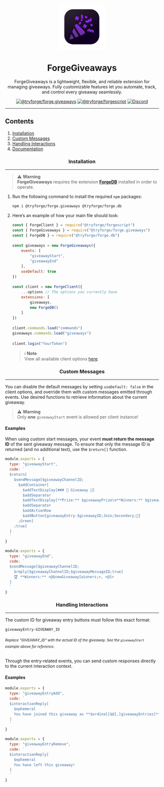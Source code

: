 <div align="center">

<img height="150" width="150" src="https://raw.githubusercontent.com/tryforge/ForgeGiveaways/main/assets/ForgeGiveaways.png" alt="ForgeGiveaways">

# ForgeGiveaways
ForgeGiveaways is a lightweight, flexible, and reliable extension for managing giveaways. Fully customizable features let you automate, track, and control every giveaway seamlessly.

<a href="https://github.com/tryforge/ForgeGiveaways/"><img src="https://img.shields.io/github/package-json/v/tryforge/ForgeGiveaways/main?label=@tryforge/forge.giveaways&color=5c16d4" alt="@tryforge/forge.giveaways"></a>
<a href="https://github.com/tryforge/ForgeScript/"><img src="https://img.shields.io/github/package-json/v/tryforge/ForgeScript/main?label=@tryforge/forgescript&color=5c16d4" alt="@tryforge/forgescript"></a>
<a href="https://discord.gg/hcJgjzPvqb"><img src="https://img.shields.io/discord/997899472610795580?logo=discord" alt="Discord"></a>

</div>

---

## Contents

1. [Installation](#installation)
2. [Custom Messages](#custom-messages)
3. [Handling Interactions](#handling-interactions)
4. [Documentation](https://docs.botforge.org/p/ForgeGiveaways/)

<h3 align="center">Installation</h3><hr>

> ⚠️ **Warning**\
> **ForgeGiveaways** requires the extension [**ForgeDB**](https://docs.botforge.org/p/ForgeDB/) installed in order to operate.

1. Run the following command to install the required `npm` packages:
    ```bash
    npm i @tryforge/forge.giveaways @tryforge/forge.db
    ```

2. Here’s an example of how your main file should look:
    ```js
    const { ForgeClient } = require("@tryforge/forgescript")
    const { ForgeGiveaways } = require("@tryforge/forge.giveaways")
    const { ForgeDB } = require("@tryforge/forge.db")

    const giveaways = new ForgeGiveaways({
        events: [
            "giveawayStart",
            "giveawayEnd"
        ],
        useDefault: true
    })

    const client = new ForgeClient({
        ...options // The options you currently have
        extensions: [
            giveaways,
            new ForgeDB()
        ]
    })

    client.commands.load("commands")
    giveaways.commands.load("giveaways")

    client.login("YourToken")
    ```

    > ℹ️ **Note**\
    > View all available client options [here](https://tryforge.github.io/ForgeGiveaways/interfaces/IForgeGiveawaysOptions.html).

<h3 align="center">Custom Messages</h3><hr>

You can disable the default messages by setting `useDefault: false` in the client options, and override them with custom messages emitted through events. Use desired functions to retrieve information about the current giveaway.

> ⚠️ **Warning**\
> Only **one** `giveawayStart` event is allowed per client instance!

#### Examples
When using custom start messages, your event **must return the message ID** of the sent giveaway message. To ensure that only the message ID is returned (and no additional text), use the `$return[]` function.

```js
module.exports = {
  type: "giveawayStart",
  code: `
  $return[
    $sendMessage[$giveawayChannelID;
      $addContainer[
        $addTextDisplay[### 🎉 Giveaway 🎉]
        $addSeparator
        $addTextDisplay[**Prize:** $giveawayPrize\n**Winners:** $giveawayWinnersCount]
        $addSeparator
        $addActionRow
        $addButton[giveawayEntry-$giveawayID;Join;Secondary;🎉]
      ;Green]
    ;true]
  ]
  `
}
```

```js
module.exports = {
  type: "giveawayEnd",
  code: `
  $sendMessage[$giveawayChannelID;
    $reply[$giveawayChannelID;$giveawayMessageID;true]
    🏆 **Winners:** <@$newGiveaway[winners;>, <@]>
  ]
  `
}
```

<h3 align="center">Handling Interactions</h3><hr>

The custom ID for giveaway entry buttons must follow this exact format:
```
giveawayEntry-GIVEAWAY_ID  
```
<sub>*Replace "GIVEAWAY_ID" with the actual ID of the giveaway. See the `giveawayStart` example above for reference.*</sub>

\
Through the entry-related events, you can send custom responses directly to the current interaction context.

#### Examples
```js
module.exports = {
  type: "giveawayEntryAdd",
  code: `
  $interactionReply[
    $ephemeral
    You have joined this giveaway as **$ordinal[$@[,]giveawayEntries]** participant! 
  ]
  `
}
```

```js
module.exports = {
  type: "giveawayEntryRemove",
  code: `
  $interactionReply[
    $ephemeral
    You have left this giveaway! 
  ]
  `
}
```